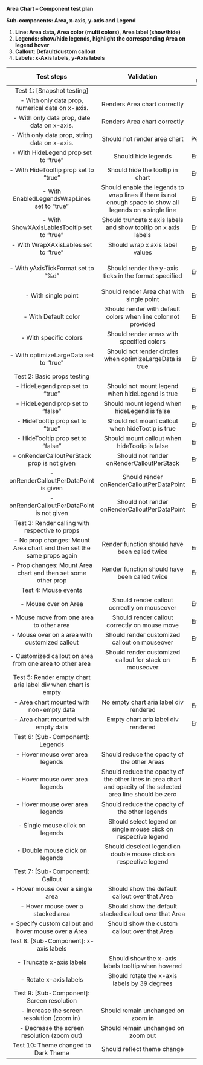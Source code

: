 **Area Chart – Component test plan**

**Sub-components: Area, x-axis, y-axis and Legend**

1. **Line: Area data, Area color (multi colors), Area label (show/hide)**
1. **Legends: show/hide legends, highlight the corresponding Area on legend hover**
1. **Callout: Default/custom callout**
1. **Labels: x-Axis labels, y-Axis labels**

|                            **Test steps**                             |                                                 **Validation**                                                  | **Tool used** |
| :-------------------------------------------------------------------: | :-------------------------------------------------------------------------------------------------------------: | :-----------: |
|                      Test 1: [Snapshot testing]                       |                                                                                                                 |               |
|           - With only data prop, numerical data on x-axis.            |                                          Renders Area chart correctly                                           |      RTL      |
|              - With only data prop, date data on x-axis.              |                                          Renders Area chart correctly                                           |      RTL      |
|             - With only data prop, string data on x-axis.             |                                          Should not render area chart                                           |    Pending    |
|                 - With HideLegend prop set to “true”                  |                                               Should hide legends                                               |    Enzyme     |
|                 - With HideTooltip prop set to “true”                 |                                        Should hide the tooltip in chart                                         |    Enzyme     |
|             - With EnabledLegendsWrapLines set to “true”              |    Should enable the legends to wrap lines if there is not enough space to show all legends on a single line    |    Enzyme     |
|              - With ShowXAxisLablesTooltip set to “true”              |                         Should truncate x axis labels and show tooltip on x axis labels                         |    Enzyme     |
|                 - With WrapXAxisLables set to “true”                  |                                         Should wrap x axis label values                                         |    Enzyme     |
|                  - With yAxisTickFormat set to “%d”                   |                      <p>Should render the y-axis ticks in the format specified</p><p></p>                       |    Enzyme     |
|                          - With single point                          |                                    Should render Area chat with single point                                    |    Enzyme     |
|                         - With Default color                          |                         Should render with default colors when line color not provided                          |    Enzyme     |
|                        - With specific colors                         |                                    Should render areas with specified colors                                    |      RTL      |
|                - With optimizeLargeData set to “true”                 |                            Should not render circles when optimizeLargeData is true                             |    Enzyme     |
|                      Test 2: Basic props testing                      |                                                                                                                 |               |
|                    - HideLegend prop set to “true”                    |                                 Should not mount legend when hideLegend is true                                 |    Enzyme     |
|                   - HideLegend prop set to “false”                    |                                  Should mount legend when hideLegend is false                                   |    Enzyme     |
|                   - HideTooltip prop set to “true”                    |                                Should not mount callout when hideTootip is true                                 |    Enzyme     |
|                   - HideTooltip prop set to “false”                   |                                  Should mount callout when hideTootip is false                                  |    Enzyme     |
|              - onRenderCalloutPerStack prop is not given              |                                    Should not render onRenderCalloutPerStack                                    |    Enzyme     |
|                - onRenderCalloutPerDataPoint is given                 |                                    Should render onRenderCalloutPerDataPoint                                    |    Enzyme     |
|              - onRenderCalloutPerDataPoint is not given               |                                  Should not render onRenderCalloutPerDataPoint                                  |    Enzyme     |
|            Test 3: Render calling with respective to props            |                                                                                                                 |               |
| - No prop changes: Mount Area chart and then set the same props again |                                  Render function should have been called twice                                  |    Enzyme     |
|     - Prop changes: Mount Area chart and then set some other prop     |                                  Render function should have been called twice                                  |    Enzyme     |
|                         Test 4: Mouse events                          |                                                                                                                 |               |
|                         - Mouse over on Area                          |                                  Should render callout correctly on mouseover                                   |    Enzyme     |
|               - Mouse move from one area to other area                |                                  Should render callout correctly on mouse move                                  |    Enzyme     |
|            - Mouse over on a area with customized callout             |                                  Should render customized callout on mouseover                                  |    Enzyme     |
|       - Customized callout on area from one area to other area        |                             Should render customized callout for stack on mouseover                             |    Enzyme     |
|     Test 5: Render empty chart aria label div when chart is empty     |                                                                                                                 |               |
|               - Area chart mounted with non-empty data                |                                     No empty chart aria label div rendered                                      |    Enzyme     |
|                 - Area chart mounted with empty data                  |                                       Empty chart aria label div rendered                                       |    Enzyme     |
|                   Test 6: [Sub-Component]: Legends                    |                                                                                                                 |               |
|                    - Hover mouse over area legends                    |                                  Should reduce the opacity of the other Areas                                   |      RTL      |
|                    - Hover mouse over area legends                    | Should reduce the opacity of the other lines in area chart and opacity of the selected area line should be zero |      RTL      |
|                    - Hover mouse over area legends                    |                                 Should reduce the opacity of the other legends                                  |      RTL      |
|                    - Single mouse click on legends                    |                         Should select legend on single mouse click on respective legend                         |      RTL      |
|                    - Double mouse click on legends                    |                        Should deselect legend on double mouse click on respective legend                        |      RTL      |
|                   Test 7: [Sub-Component]: Callout                    |                                                                                                                 |               |
|                   - Hover mouse over a single area                    |                                 Should show the default callout over that Area                                  |      RTL      |
|                   - Hover mouse over a stacked area                   |                             Should show the default stacked callout over that Area                              |      RTL      |
|         - Specify custom callout and hover mouse over a Area          |                                  Should show the custom callout over that Area                                  |      RTL      |
|                Test 8: [Sub-Component]: x-axis labels                 |                                                                                                                 |               |
|                       - Truncate x-axis labels                        |                               Should show the x-axis labels tooltip when hovered                                |      RTL      |
|                        - Rotate x-axis labels                         |                                  Should rotate the x-axis labels by 39 degrees                                  |      RTL      |
|              Test 9: [Sub-Component]: Screen resolution               |                                                                                                                 |               |
|              - Increase the screen resolution (zoom in)               |                                       Should remain unchanged on zoom in                                        |      RTL      |
|              - Decrease the screen resolution (zoom out)              |                                       Should remain unchanged on zoom out                                       |      RTL      |
|                 Test 10: Theme changed to Dark Theme                  |                                           Should reflect theme change                                           |      RTL      |

